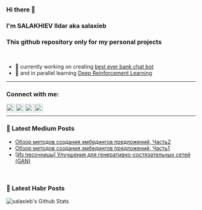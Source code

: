 ### Hi there 👋
### I'm SALAKHIEV Ildar aka salaxieb
### This github repository only for my personal projects
<br />

- 🔭 currently working on creating [best ever bank chat bot](https://brobank.ru/luchshie-onlajn-chaty-bankov-nachala-2020/)
- 🌱 and in parallel learning [Deep Reinforcement Learning](https://www.udemy.com/course/deep-reinforcement-learning-in-python/)
---
### Connect with me:
[<img align="left" alt="salaxieb | LinkedIn" width="22px" src="https://cdn.jsdelivr.net/npm/simple-icons@v3/icons/linkedin.svg" />](https://www.linkedin.com/in/ildar-salakhiev-4156b211b/)
[<img align="left" alt="salaxieb | Instagram" width="22px" src="https://cdn.jsdelivr.net/npm/simple-icons@v3/icons/instagram.svg" />](https://www.instagram.com/salaxieb/)
[<img align="left" alt="salaxieb | Facebook" width="22px" src="https://cdn.jsdelivr.net/npm/simple-icons@3.4.0/icons/facebook.svg" />](https://www.facebook.com/salaxieb.ildar/)
[<img align="left" alt="salaxieb | VK" width="22px" src="https://cdn.jsdelivr.net/npm/simple-icons@3.4.0/icons/vk.svg" />](https://vk.com/salaxieb)
<br />
<!--
---
### Tools and languages:
[<img align="left" alt="salaxieb | LinkedIn" width="22px" src="https://cdn.jsdelivr.net/npm/simple-icons@v3/icons/linkedin.svg" />](https://www.linkedin.com/in/ildar-salakhiev-4156b211b/)
[<img align="left" alt="salaxieb | Instagram" width="22px" src="https://cdn.jsdelivr.net/npm/simple-icons@v3/icons/instagram.svg" />](https://www.instagram.com/salaxieb/)
[<img align="left" alt="salaxieb | Facebook" width="22px" src="https://cdn.jsdelivr.net/npm/simple-icons@3.4.0/icons/facebook.svg" />](https://www.facebook.com/salaxieb.ildar/)
[<img align="left" alt="salaxieb | VK" width="22px" src="https://cdn.jsdelivr.net/npm/simple-icons@3.4.0/icons/vk.svg" />](https://vk.com/salaxieb)
<br />
<br /> -->
---
### 📕 Latest Medium Posts
<!-- BLOG-POST-LIST:START -->
- [Обзор методов создания эмбедингов предложений, Часть2](https://habr.com/ru/post/515084/)
- [Обзор методов создания эмбедингов предложений, Часть1](https://habr.com/ru/post/515036/)
- [[Из песочницы] Улучшения для генеративно-состязательных сетей (GAN)](https://habr.com/ru/post/506032/)
<!-- BLOG-POST-LIST:END -->
<br />

### 📕 Latest Habr Posts
<!-- HABR-POST-LIST:START -->
<!-- HABR-POST-LIST:END -->

<img align="left" alt="salaxieb's Github Stats" src="https://github-readme-stats.vercel.app/api?username=salaxieb&show_icons=true&hide_border=true" />
